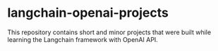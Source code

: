# langchain-openai-projects
This repository contains short and minor projects that were built while learning the Langchain framework with OpenAI API.
